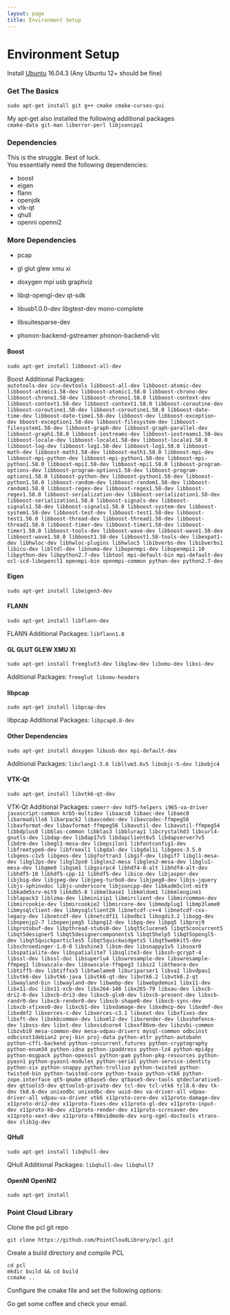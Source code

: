 ```yaml
---
layout: page
title: Environment Setup
---
```


# Environment Setup  
  
Install [Ubuntu](https://www.ubuntu.com/download/desktop) 16.04.3 (Any Ubuntu 12+ should be fine)
  
### Get The Basics
```
sudo apt-get install git g++ cmake cmake-curses-gui
```
  
My apt-get also installed the following additional packages  
`cmake-data git-man liberror-perl libjsoncpp1`  

### Dependencies
This is the struggle. Best of luck.  
You essentially need the following dependencies:
+ boost
+ eigen
+ flann 
+ openjdk
+ vtk-qt
+ qhull
+ openni openni2

### More Dependencies
+ pcap
+ gl glut glew xmu xi
+ doxygen mpi usb graphviz

+ libqt-opengl-dev qt-sdk
+ libusb1.0.0-dev libgtest-dev mono-complete
+ libsuitesparse-dev 
+ phonon-backend-gstreamer phonon-backend-vlc

#### Boost
```
sudo apt-get install libboost-all-dev
```
Boost Additional Packages:  
```autotools-dev icu-devtools libboost-all-dev libboost-atomic-dev libboost-atomic1.58-dev libboost-atomic1.58.0 libboost-chrono-dev libboost-chrono1.58-dev libboost-chrono1.58.0 libboost-context-dev libboost-context1.58-dev libboost-context1.58.0 libboost-coroutine-dev libboost-coroutine1.58-dev libboost-coroutine1.58.0 libboost-date-time-dev libboost-date-time1.58-dev libboost-dev libboost-exception-dev bboost-exception1.58-dev libboost-filesystem-dev libboost-filesystem1.58-dev libboost-graph-dev libboost-graph-parallel-dev libboost-graph1.58.0 libboost-iostreams-dev libboost-iostreams1.58-dev libboost-locale-dev libboost-locale1.58-dev libboost-locale1.58.0 libboost-log-dev libboost-log1.58-dev libboost-log1.58.0 libboost-math-dev libboost-math1.58-dev libboost-math1.58.0 libboost-mpi-dev libboost-mpi-python-dev libboost-mpi-python1.58-dev libboost-mpi-python1.58.0 libboost-mpi1.58-dev libboost-mpi1.58.0 libboost-program-options-dev libboost-program-options1.58-dev libboost-program-options1.58.0 libboost-python-dev libboost-python1.58-dev libboost-python1.58.0 libboost-random-dev libboost-random1.58-dev libboost-random1.58.0 libboost-regex-dev libboost-regex1.58-dev libboost-regex1.58.0 libboost-serialization-dev libboost-serialization1.58-dev libboost-serialization1.58.0 libboost-signals-dev libboost-signals1.58-dev libboost-signals1.58.0 libboost-system-dev libboost-system1.58-dev libboost-test-dev libboost-test1.58-dev libboost-test1.58.0 libboost-thread-dev libboost-thread1.58-dev libboost-thread1.58.0 libboost-timer-dev libboost-timer1.58-dev libboost-timer1.58.0 libboost-tools-dev libboost-wave-dev libboost-wave1.58-dev libboost-wave1.58.0 libboost1.58-dev libboost1.58-tools-dev libexpat1-dev libhwloc-dev libhwloc-plugins libhwloc5 libibverbs-dev libibverbs1 libicu-dev libltdl-dev libnuma-dev libopenmpi-dev libopenmpi1.10 libpython-dev libpython2.7-dev libtool mpi-default-bin mpi-default-dev ocl-icd-libopencl1 openmpi-bin openmpi-common python-dev python2.7-dev```

#### Eigen
```
sudo apt-get install libeigen3-dev
```

#### FLANN
```
sudo apt-get install libflann-dev
```
FLANN Additional Packages:
```libflann1.8```

#### GL GLUT GLEW XMU XI
```
sudo apt-get install freeglut3-dev libglew-dev libxmu-dev libxi-dev
```
Additional Packages:
```freeglut libxmu-headers```

#### libpcap
```
sudo apt-get install libpcap-dev
```
libpcap Additional Packages:
```libpcap0.8-dev```

#### Other Dependencies
```
sudo apt-get install doxygen libusb-dev mpi-default-dev
```
Additional Packages:
```libclang1-3.6 libllvm3.6v5 libobjc-5-dev libobjc4```

#### VTK-Qt
```
sudo apt-get install libvtk6-qt-dev
```
VTK-Qt Additional Packages:
```comerr-dev hdf5-helpers i965-va-driver javascript-common krb5-multidev libaacs0 libaec-dev libaec0 libarmadillo6 libarpack2 libavcodec-dev libavcodec-ffmpeg56 libavformat-dev libavformat-ffmpeg56 libavutil-dev libavutil-ffmpeg54 libbdplus0 libblas-common libblas3 libbluray1 libcrystalhd3 libcurl4-gnutls-dev libdap-dev libdap17v5 libdapclient6v5 libdapserver7v5 libdrm-dev libegl1-mesa-dev libepsilon1 libfontconfig1-dev libfreetype6-dev libfreexl1 libgdal-dev libgdal1i libgeos-3.5.0 libgeos-c1v5 libgeos-dev libgfortran3 libgif-dev libgif7 libgl1-mesa-dev libgl2ps-dev libgl2ps0 libgles2-mesa libgles2-mesa-dev libglu1-mesa-dev libgme0 libgsm1 libgssrpc4 libhdf4-0-alt libhdf4-alt-dev libhdf5-10 libhdf5-cpp-11 libhdf5-dev libice-dev libjasper-dev libjbig-dev libjpeg-dev libjpeg-turbo8-dev libjpeg8-dev libjs-jquery libjs-sphinxdoc libjs-underscore libjsoncpp-dev libkadm5clnt-mit9 libkadm5srv-mit9 libkdb5-8 libkmlbase1 libkmldom1 libkmlengine1 liblapack3 liblzma-dev libminizip1 libmirclient-dev libmircommon-dev libmircookie-dev libmircookie2 libmircore-dev libmodplug1 libmp3lame0 libmysqlclient-dev libmysqlclient20 libnetcdf-c++4 libnetcdf-cxx-legacy-dev libnetcdf-dev libnetcdf11 libodbc1 libogdi3.2 libogg-dev libopenjp2-7 libopenjpeg5 libpng12-dev libpq-dev libpq5 libproj9 libprotobuf-dev libpthread-stubs0-dev libqt5clucene5 libqt5concurrent5 libqt5designer5 libqt5designercomponents5 libqt5help5 libqt5opengl5-dev libqt5quickparticles5 libqt5quickwidgets5 libqt5webkit5-dev libschroedinger-1.0-0 libshine3 libsm-dev libsnappy1v5 libsoxr0 libspatialite-dev libspatialite7 libsqlite3-dev libssh-gcrypt-4 libssl-dev libssl-doc libsuperlu4 libswresample-dev libswresample-ffmpeg1 libswscale-dev libswscale-ffmpeg3 libsz2 libtheora-dev libtiff5-dev libtiffxx5 libtwolame0 liburiparser1 libva1 libvdpau1 libvtk6-dev libvtk6-java libvtk6-qt-dev libvtk6.2 libvtk6.2-qt libwayland-bin libwayland-dev libwebp-dev libwebpdemux1 libx11-dev libx11-doc libx11-xcb-dev libx264-148 libx265-79 libxau-dev libxcb-dri2-0-dev libxcb-dri3-dev libxcb-glx0-dev libxcb-present-dev libxcb-randr0-dev libxcb-render0-dev libxcb-shape0-dev libxcb-sync-dev libxcb-xfixes0-dev libxcb1-dev libxdamage-dev libxdmcp-dev libxdmf-dev libxdmf2 libxerces-c-dev libxerces-c3.1 libxext-dev libxfixes-dev libxft-dev libxkbcommon-dev libxml2-dev libxrender-dev libxshmfence-dev libxss-dev libxt-dev libxvidcore4 libxxf86vm-dev libzvbi-common libzvbi0 mesa-common-dev mesa-vdpau-drivers mysql-common odbcinst odbcinst1debian2 proj-bin proj-data python-attr python-autobahn python-cffi-backend python-concurrent.futures python-cryptography python-enum34 python-idna python-ipaddress python-lz4 python-mpi4py python-msgpack python-openssl python-pam python-pkg-resources python-pyasn1 python-pyasn1-modules python-serial python-service-identity python-six python-snappy python-trollius python-twisted python-twisted-bin python-twisted-core python-txaio python-vtk6 python-zope.interface qt5-qmake qtbase5-dev qtbase5-dev-tools qtdeclarative5-dev qttools5-dev qttools5-private-dev tcl-dev tcl-vtk6 tcl8.6-dev tk-dev tk8.6-dev unixodbc unixodbc-dev uuid-dev va-driver-all vdpau-driver-all vdpau-va-driver vtk6 x11proto-core-dev x11proto-damage-dev x11proto-dri2-dev x11proto-fixes-dev x11proto-gl-dev x11proto-input-dev x11proto-kb-dev x11proto-render-dev x11proto-scrnsaver-dev x11proto-xext-dev x11proto-xf86vidmode-dev xorg-sgml-doctools xtrans-dev zlib1g-dev```

#### QHull
```
sudo apt-get install libqhull-dev
```
QHull Additional Packages: 
```libqhull-dev libqhull7```

#### OpenNI OpenNI2
```
sudo apt-get install
```





### Point Cloud Library  
Clone the pcl git repo
```
git clone https://github.com/PointCloudLibrary/pcl.git
```
Create a build directory and compile PCL
```
cd pcl
mkdir build && cd build
ccmake ..
```
Configure the cmake file and set the following options:


Go get some coffee and check your email.


